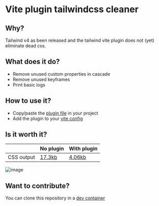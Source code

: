 # Vite plugin tailwindcss cleaner

## Why?
Tailwind v4 as been released and the tailwind vite plugin does not (yet) eliminate dead css.

## What does it do?
- Remove unused custom properties in cascade
- Remove unused keyframes
- Print basic logs

## How to use it?
- Copy/paste the [plugin file](https://github.com/madmoizo/vite-plugin-tailwindcss-cleaner/blob/main/vite-plugin-tailwindcss-cleaner.ts) in your project
- Add the plugin to your [vite config](https://github.com/madmoizo/vite-plugin-tailwindcss-cleaner/blob/main/vite.config.ts)

## Is it worth it?
|            | No plugin | With plugin |     
|------------|-----------|--------|
| CSS output | [17.3kb](https://github.com/madmoizo/vite-plugin-tailwindcss-cleaner/blob/main/compare/.svelte-kit/output/client/_app/immutable/assets/2.D6LpQ2Rr.css) | [4.06kb](https://github.com/madmoizo/vite-plugin-tailwindcss-cleaner/blob/main/.svelte-kit/output/client/_app/immutable/assets/2.D6LpQ2Rr.css) |

![image](https://github.com/user-attachments/assets/e022c34f-04ea-4e14-9395-d1f1b06c3c27)


## Want to contribute?
You can clone this repository in a [dev container](https://code.visualstudio.com/docs/devcontainers/containers)
